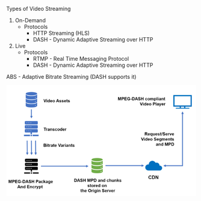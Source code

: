 Types of Video Streaming
1. On-Demand
    - Protocols
        - HTTP Streaming (HLS)
        - DASH - Dynamic Adaptive Streaming over HTTP
2. Live
    - Protocols
        - RTMP - Real Time Messaging Protocol
        - DASH - Dynamic Adaptive Streaming over HTTP

ABS - Adaptive Bitrate Streaming (DASH supports it)

![](./pics/dash/1.jpg)